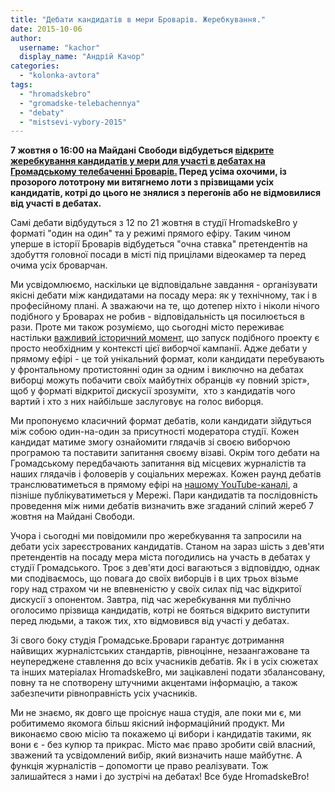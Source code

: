 ```yaml
---
title: "Дебати кандидатів в мери Броварів. Жеребкування."
date: 2015-10-06
author: 
  username: "kachor"
  display_name: "Андрій Качор"
categories: 
  - "kolonka-avtora"
tags: 
  - "hromadskebro"
  - "gromadske-telebachennya"
  - "debaty"
  - "mistsevi-vybory-2015"
---
```


**7 жовтня о 16:00 на Майдані Свободи відбудеться [відкрите жеребкування кандидатів у мери для участі в дебатах на Громадському телебаченні Броварів.](https://www.facebook.com/hromadskebro.tv/photos/a.1438702883119012.1073741829.1413076852348282/1506659519656681/?ENGINE=3&theater) Перед усіма охочими, із прозорого лототрону ми витягнемо лоти з прізвищами усіх кандидатів, котрі до цього не знялися з перегонів або не відмовилися від участі в дебатах.**

Самі дебати відбудуться з 12 по 21 жовтня в студії HromadskeBro у форматі "один на один" та у режимі прямого ефіру. Таким чином уперше в історії Броварів відбудеться "очна ставка" претендентів на здобуття головної посади в місті під прицілами відеокамер та перед очима усіх броварчан.

Ми усвідомлюємо, наскільки це відповідальне завдання - організувати якісні дебати між кандидатами на посаду мера: як у технічному, так і в професійному плані. А зважаючи на те, що дотепер ніхто і ніколи нічого подібного у Броварах не робив - відповідальність ця посилюється в рази. Проте ми також розуміємо, що сьогодні місто переживає настільки [важливий історичний момент](https://mpz.brovary.org/misyats-vyboriv-peretvorennya-na-failed-city-abo-ostannij-shans-na-poryatunok-mista/), що запуск подібного проекту є просто необхідним у контексті цієї виборчої кампанії. Адже дебати у прямому ефірі - це той унікальний формат, коли кандидати перебувають у фронтальному протистоянні один за одним і виключно на дебатах виборці можуть побачити своїх майбутніх обранців «у повний зріст», щоб у форматі відкритої дискусії зрозуміти,  хто з кандидатів чого вартий і хто з них найбільше заслуговує на голос виборця.

Ми пропонуємо класичний формат дебатів, коли кандидати зійдуться між собою один-на-один за присутності модератора студії. Кожен кандидат матиме змогу ознайомити глядачів зі своєю виборчою програмою та поставити запитання своєму візаві. Окрім того дебати на Громадському передбачають запитання від місцевих журналістів та наших глядачів і фоловерів у соціальних мережах. Кожен раунд дебатів транслюватиметься в прямому ефірі на [нашому YouTube-каналі](https://www.youtube.com/channel/UCrB8DKC3jO3WogMIcyoazfw), а пізніше публікуватиметься у Мережі. Пари кандидатів та послідовність проведення між ними дебатів визначить вже згаданий сліпий жереб 7 жовтня на Майдані Свободи.

Учора і сьогодні ми повідомили про жеребкування та запросили на дебати усіх зареєстрованих кандидатів. Станом на зараз шість з дев'яти претендентів на посаду мера міста погодились на участь в дебатах у студії Громадського. Троє з дев'яти досі вагаються з відповіддю, однак ми сподіваємось, що повага до своїх виборців і в цих трьох візьме гору над страхом чи не впевненістю у своїх силах під час відкритої дискусії з опонентом. Завтра, під час жеребкування ми публічно оголосимо прізвища кандидатів, котрі не бояться відкрито виступити перед людьми, а також тих, хто відмовився від участі у дебатах.

Зі свого боку студія Громадське.Бровари гарантує дотримання найвищих журналістських стандартів, рівноцінне, незаангажоване та неупереджене ставлення до всіх учасників дебатів. Як і в усіх сюжетах та інших матеріалах HromadskeBro, ми зацікавлені подати збалансовану, повну та не спотворену штучними акцентами інформацію, а також забезпечити рівноправність усіх учасників.

Ми не знаємо, як довго ще проіснує наша студія, але поки ми є, ми робитимемо якомога більш якісний інформаційний продукт. Ми виконаємо свою місію та покажемо ці вибори і кандидатів такими, як вони є - без купюр та прикрас. Місто має право зробити свій власний, зважений та усвідомлений вибір, який визначить наше майбутнє. А функція журналістів – допомогти це право реалізувати. Тож залишайтеся з нами і до зустрічі на дебатах! Все буде HromadskeBro!
